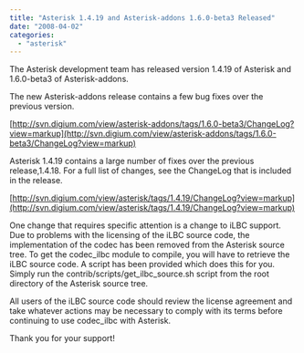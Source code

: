 ```yaml
---
title: "Asterisk 1.4.19 and Asterisk-addons 1.6.0-beta3 Released"
date: "2008-04-02"
categories: 
  - "asterisk"
---
```


The Asterisk development team has released version 1.4.19 of Asterisk and 1.6.0-beta3 of Asterisk-addons.

The new Asterisk-addons release contains a few bug fixes over the previous version.

[http://svn.digium.com/view/asterisk-addons/tags/1.6.0-beta3/ChangeLog?view=markup](http://svn.digium.com/view/asterisk-addons/tags/1.6.0-beta3/ChangeLog?view=markup)

Asterisk 1.4.19 contains a large number of fixes over the previous release,1.4.18. For a full list of changes, see the ChangeLog that is included in the release.

[http://svn.digium.com/view/asterisk/tags/1.4.19/ChangeLog?view=markup](http://svn.digium.com/view/asterisk/tags/1.4.19/ChangeLog?view=markup)

One change that requires specific attention is a change to iLBC support. Due to problems with the licensing of the iLBC source code, the implementation of the codec has been removed from the Asterisk source tree. To get the codec\_ilbc module to compile, you will have to retrieve the iLBC source code. A script has been provided which does this for you. Simply run the contrib/scripts/get\_ilbc\_source.sh script from the root directory of the Asterisk source tree.

All users of the iLBC source code should review the license agreement and take whatever actions may be necessary to comply with its terms before continuing to use codec\_ilbc with Asterisk.

Thank you for your support!
